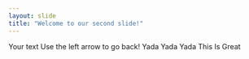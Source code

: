 ```yaml
---
layout: slide
title: "Welcome to our second slide!"
---
```

Your text
Use the left arrow to go back!
Yada Yada Yada
This Is Great
